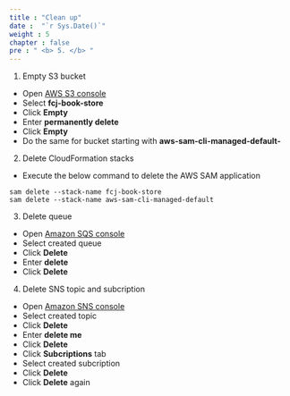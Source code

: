 ```yaml
---
title : "Clean up"
date :  "`r Sys.Date()`" 
weight : 5
chapter : false
pre : " <b> 5. </b> "
---
```

1. Empty S3 bucket
- Open [AWS S3 console](https://s3.console.aws.amazon.com/s3/buckets?region=ap-southeast-1)
- Select **fcj-book-store**
- Click **Empty**
- Enter **permanently delete**
- Click **Empty**
- Do the same for bucket starting with **aws-sam-cli-managed-default-**
2. Delete CloudFormation stacks
- Execute the below command to delete the AWS SAM application
```
sam delete --stack-name fcj-book-store
sam delete --stack-name aws-sam-cli-managed-default
```
3. Delete queue
- Open [Amazon SQS console](https://ap-southeast-1.console.aws.amazon.com/sqs/v2/home?region=ap-southeast-1#/homepage)
- Select created queue
- Click **Delete**
- Enter **delete**
- Click **Delete**
4. Delete SNS topic and subcription
- Open [Amazon SNS console](https://ap-southeast-1.console.aws.amazon.com/sns/v3/home?region=ap-southeast-1#/topics)
- Select created topic
- Click **Delete**
- Enter **delete me**
- Click **Delete**
- Click **Subcriptions** tab
- Select created subcription
- Click **Delete**
- Click **Delete** again